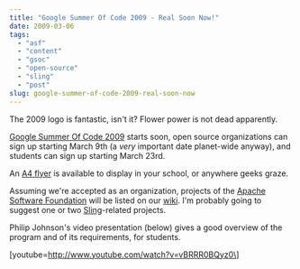 ```yaml
---
title: "Google Summer Of Code 2009 - Real Soon Now!"
date: 2009-03-06
tags: 
  - "asf"
  - "content"
  - "gsoc"
  - "open-source"
  - "sling"
  - "post"
slug: google-summer-of-code-2009-real-soon-now
---
```


The 2009 logo is fantastic, isn't it? Flower power is not dead apparently.

[Google Summer Of Code 2009](http://code.google.com/soc/) starts soon, open source organizations can sign up starting March 9th (a _very_ important date planet-wide anyway), and students can sign up starting March 23rd.

An [A4 flyer](http://google-summer-of-code.googlecode.com/files/GSoC2009Flyer.pdf) is available to display in your school, or anywhere geeks graze.

Assuming we're accepted as an organization, projects of the [Apache Software Foundation](http://apache.org) will be listed on our [wiki](http://wiki.apache.org/general/SummerOfCode2009). I'm probably going to suggest one or two [Sling](http://incubator.apache.org/sling)\-related projects.

Philip Johnson's video presentation (below) gives a good overview of the program and of its requirements, for students.

\[youtube=http://www.youtube.com/watch?v=vBRRR0BQyz0\]
